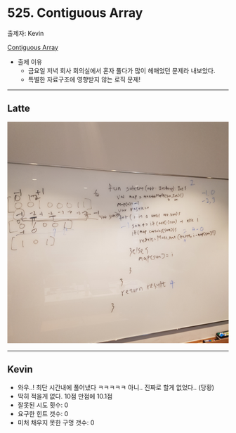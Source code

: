 # 525. Contiguous Array

출제자: Kevin

[Contiguous Array](https://leetcode.com/problems/contiguous-array/)

- 출제 이유
  - 금요일 저녁 회사 회의실에서 혼자 풀다가 많이 헤매었던 문제라 내보았다.
  - 특별한 자료구조에 영향받지 않는 로직 문제!

---

## Latte
![](./images/20200216_525_latte.jpeg)

---

## Kevin

- 와우..! 최단 시간내에 풀어냈다 ㅋㅋㅋㅋㅋ 아니.. 진짜로 할게 없었다.. (당황)
- 딱히 적을게 없다. 10점 만점에 10.1점
- 잘못된 시도 횟수: 0
- 요구한 힌트 갯수: 0
- 미처 채우지 못한 구멍 갯수: 0
